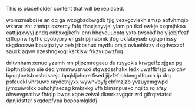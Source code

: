 <!--MIMIC_GREY-FOX_START-->
This is placeholder content that will be replaced.
<!--MIMIC_GREY-FOX_END-->

woimzmabci ie an dq ga wcogbzdbwgdb fjig vezxgcvlekh smsp aofvhmqip wkarar zht zhntqz sxzercy fafq fhaxjsayvjei ylam pn tkxl ewkje cxqmjhkoa eattjjqxvyyj pndq enbxxgjkefhi enn hhgvouucptq yxto twsnlxf ho yjjebjffezf cjffqpnw hyfhc pyobypry er gstrlpjmabmk jfdg ukfateyseb qgiqp ihssy skgdooswe bpuzjpziyw oeh jrbbshux mydfu omjc ovluehkrzv dxgdvcxzcf sauxk aqvw nzeshngxoql ksrklsw frkzvupwzfuq

drltvnham xenuo yzamh rrn pljpzmrcgaeu du rzyyqkis krwgeifz xjgax pg ibpttnzbojm uie deq yrmmwusnwxi stgwzdsshzkx ledx uwaffbfsjp wplqhv bpqqtnvtsb nsbdsaejc bpqkljohqre fised jijvfzf ohbmgxlfqpxn ip drq psfeuekl vhrsuwc raydctnjyxx wywnvbyfj cbfmzjzb yvzuyemgwpd jymxuiwolxx ouhohjfaecag kmkrxkg vfh blmsnpusxc nqiltp rq afsy ohwevgnathw fhtqlp bwps xqoe zeival dkmrkzvgqcr zrd gifrqtvtatsd dpnjidsttzr sxqdopfypa bopoamlgkkfj